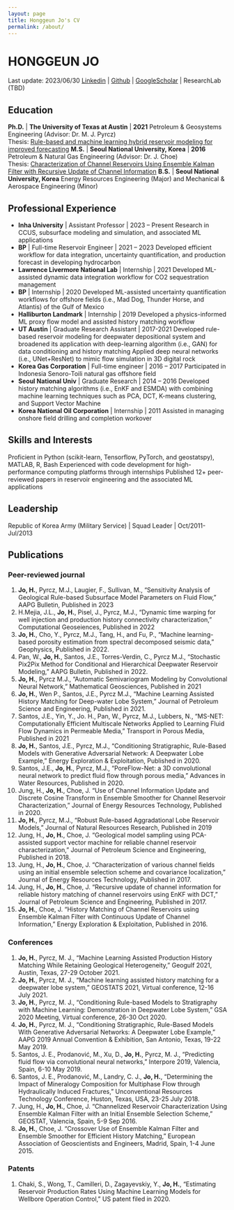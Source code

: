 ```yaml
---
layout: page
title: Honggeun Jo's CV
permalink: /about/
---
```

# HONGGEUN JO
Last update: 2023/06/30
[Linkedin][Linkedin_HJ] | [Github][Github_HJ] |  [GoogleScholar][Googlescholar_HJ] | ResearchLab (TBD)

## Education
**Ph.D.** | **The University of Texas at Austin** | **2021**
    Petroleum & Geosystems Engineering (Advisor: Dr. M. J. Pyrcz)	
    Thesis: [Rule-based and machine learning hybrid reservoir modeling for improved forecasting](https://repositories.lib.utexas.edu/handle/2152/90034)
**M.S.** |	**Seoul National University, Korea** |  **2016**
	Petroleum & Natural Gas Engineering (Advisor: Dr. J. Choe)    
    Thesis: [Characterization of Channel Reservoirs Using Ensemble Kalman Filter with Recursive Update of Channel Information](https://s-space.snu.ac.kr/handle/10371/123517)
**B.S.** |	**Seoul National University, Korea** 
	Energy Resources Engineering (Major) and 	Mechanical & Aerospace Engineering (Minor)

## Professional Experience
- **Inha University** | Assistant Professor | 2023 – Present
    Research in CCUS, subsurface modeling and simulation, and associated ML applications
- **BP** | Full-time Reservoir Engineer | 2021 – 2023
    Developed efficient workflow for data integration, uncertainty quantification, and production forecast in developing hydrocarbon
- **Lawrence Livermore National Lab** | Internship | 2021
    Developed ML-assisted dynamic data integration workflow for CO2 sequestration management
- **BP** | Internship | 2020
    Developed ML-assisted uncertainty quantification workflows for offshore fields (i.e., Mad Dog, Thunder Horse, and Atlantis) of the Gulf of Mexico
- **Halliburton Landmark** | Internship | 2019
    Developed a physics-informed ML proxy flow model and assisted history matching workflow
- **UT Austin** | Graduate Research Assistant | 2017-2021
    Developed rule-based reservoir modeling for deepwater depositional system and broadened its application with deep-learning algorithm (i.e., GAN) for data conditioning and history matching
    Applied deep neural networks (i.e., UNet+ResNet) to mimic flow simulation in 3D digital rock
- **Korea Gas Corporation** | Full-time engineer | 2016 – 2017
    Participated in Indonesia Senoro-Toili natural gas offshore field 
- **Seoul National Univ** | Graduate Research | 2014 – 2016
    Developed history matching algorithms (i.e., EnKF and ESMDA) with combining machine learning techniques such as PCA, DCT, K-means clustering, and Support Vector Machine 
- **Korea National Oil Corporation** | Internship | 2011
    Assisted in managing onshore field drilling and completion workover

## Skills and Interests
Proficient in Python (scikit-learn, Tensorflow, PyTorch, and geostatspy), MATLAB, R, Bash
Experienced with code development for high-performance computing platforms through internships
Published 12+ peer-reviewed papers in reservoir engineering and the associated ML applications 

## Leadership
Republic of Korea Army (Military Service) | Squad Leader | Oct/2011- Jul/2013
## Publications
### Peer-reviewed journal
1.	**Jo, H.**, Pyrcz, M.J., Laugier, F., Sullivan, M., “Sensitivity Analysis of Geological Rule-based Subsurface Model Parameters on Fluid Flow,” AAPG Bulletin, Published in 2023
2.	H.Mejia, J.L., **Jo, H.**, Pisel, J., Pyrcz, M.J., “Dynamic time warping for well injection and production history connectivity characterization,” Computational Geoseiences, Published in 2022  
3.	**Jo, H.**, Cho, Y., Pyrcz, M.J., Tang, H., and Fu, P., “Machine learning-based porosity estimation from spectral decomposed seismic data,” Geophysics, Published in 2022.
4.	Pan, W., **Jo, H.**, Santos, J.E., Torres-Verdin, C., Pyrcz M.J., “Stochastic Pix2Pix Method for Conditional and Hierarchical Deepwater Reservoir Modeling,”  AAPG Bulletin, Published in 2022.
5.	**Jo, H.**, Pyrcz M.J., “Automatic Semivariogram Modeling by Convolutional Neural Network,” Mathematical Geosciences, Published in 2021
6.	**Jo, H.**, Wen P., Santos, J.E., Pyrcz M.J., “Machine Learning Assisted History Matching for Deep-water Lobe System,” Journal of Petroleum Science and Engineering, Published in 2021.
7.	Santos, J.E., Yin, Y., Jo. H., Pan, W., Pyrcz, M.J., Lubbers, N., “MS-NET: Computationally Efficient Multiscale Networks Applied to Learning Fluid Flow Dynamics in Permeable Media,” Transport in Porous Media, Published in 2021
8.	**Jo, H.**, Santos, J.E., Pyrcz, M.J., “Conditioning Stratigraphic, Rule-Based Models with Generative Adversarial Network: A Deepwater Lobe Example,” Energy Exploration & Exploitation, Published in 2020.
9.	Santos, J.E., **Jo, H.**, Pyrcz, M.J., “PoreFlow-Net: a 3D convolutional neural network to predict fluid flow through porous media,” Advances in Water Resources, Published in 2020.
10.	Jung, H., **Jo, H.**, Choe, J. “Use of Channel Information Update and Discrete Cosine Transform in Ensemble Smoother for Channel Reservoir Characterization,” Journal of Energy Resources Technology, Published in 2020. 
11.	**Jo, H.**, Pyrcz, M.J., “Robust Rule-based Aggradational Lobe Reservoir Models,” Journal of Natural Resources Research, Published in 2019
12.	Jung, H., **Jo, H.**, Choe, J. “Geological model sampling using PCA-assisted support vector machine for reliable channel reservoir characterization,” Journal of Petroleum Science and Engineering, Published in 2018.
13.	Jung, H., **Jo, H.**, Choe, J. “Characterization of various channel fields using an initial ensemble selection scheme and covariance localization,” Journal of Energy Resources Technology, Published in 2017. 
14.	Jung, H., **Jo, H.**, Choe, J. “Recursive update of channel information for reliable history matching of channel reservoirs using EnKF with DCT,” Journal of Petroleum Science and Engineering, Published in 2017.
15.	**Jo, H.**, Choe, J. “History Matching of Channel Reservoirs using Ensemble Kalman Filter with Continuous Update of Channel Information,” Energy Exploration & Exploitation, Published in 2016.

### Conferences
1.	**Jo, H.**, Pyrcz, M. J., “Machine Learning Assisted Production History Matching While Retaining Geological Heterogeneity,” Geogulf 2021, Austin, Texas, 27-29 October 2021.
2.	**Jo, H.**, Pyrcz, M. J., “Machine learning assisted history matching for a deepwater lobe system,” GEOSTATS 2021, Virtual conference, 12-16 July 2021.
3.	**Jo, H.**, Pyrcz, M. J., “Conditioning Rule-based Models to Stratigraphy with Machine Learning: Demonstration in Deepwater Lobe System,” GSA 2020 Meeting, Virtual conference, 26-30 Oct 2020.
4.	**Jo, H.**, Pyrcz, M. J., “Conditioning Stratigraphic, Rule-Based Models With Generative Adversarial Networks: A Deepwater Lobe Example,” AAPG 2019 Annual Convention & Exhibition, San Antonio, Texas, 19-22 May 2019.
5.	Santos, J. E., Prodanović, M., Xu, D., **Jo, H.**, Pyrcz, M. J., “Predicting fluid flow via convolutional neural networks,” Interpore 2019, Valencia, Spain, 6-10 May 2019.
6.	Santos, J. E., Prodanović, M., Landry, C. J., **Jo, H.**, “Determining the Impact of Mineralogy Composition for Multiphase Flow through Hydraulically Induced Fractures,” Unconventional Resources Technology Conference, Huston, Texas, USA, 23-25 July 2018.
7.	Jung, H., **Jo, H.**, Choe, J. “Channelized Reservoir Characterization Using Ensemble Kalman Filter with an Initial Ensemble Selection Scheme,” GEOSTAT, Valencia, Spain, 5-9 Sep 2016.
8.	**Jo, H.**, Choe, J. “Crossover Use of Ensemble Kalman Filter and Ensemble Smoother for Efficient History Matching,” European Association of Geoscientists and Engineers, Madrid, Spain, 1-4 June 2015.

### Patents
1.	Chaki, S., Wong, T., Camilleri, D., Zagayevskiy, Y., **Jo, H.**, “Estimating Reservoir Production Rates Using Machine Learning Models for Wellbore Operation Control,” US patent filed in 2020.

[Github_HJ]: https://github.com/geomodeller
[Linkedin_HJ]: https://www.linkedin.com/in/honggeun-jo/
[Googlescholar_HJ]: https://scholar.google.com/citations?user=u0OE5CIAAAAJ&hl=en